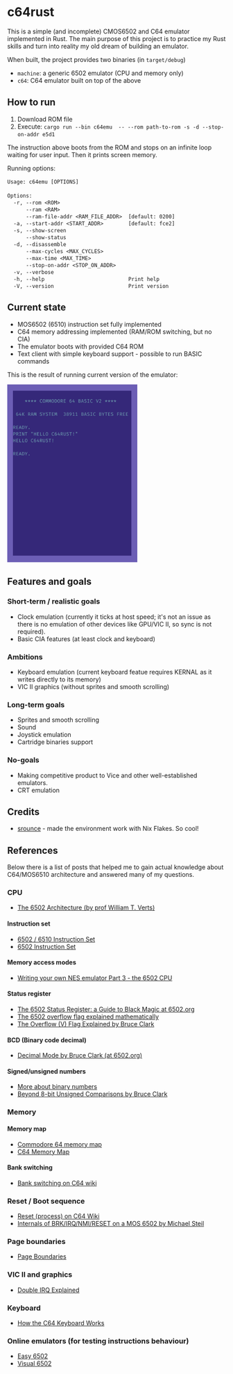 # c64rust

This is a simple (and incomplete) CMOS6502 and C64 emulator implemented in Rust. The main purpose of this project is to
practice my Rust skills and turn into reality my old dream of building an emulator.

When built, the project provides two binaries (in `target/debug`)

- `machine`: a generic 6502 emulator (CPU and memory only)
- `c64`: C64 emulator built on top of the above

## How to run

1. Download ROM file
2. Execute:
   `cargo run --bin c64emu  -- --rom path-to-rom -s -d --stop-on-addr e5d1`

The instruction above boots from the ROM and stops on an infinite loop waiting for
user input. Then it prints screen memory.

Running options:

```
Usage: c64emu [OPTIONS]

Options:
  -r, --rom <ROM>
      --ram <RAM>
      --ram-file-addr <RAM_FILE_ADDR>  [default: 0200]
  -a, --start-addr <START_ADDR>        [default: fce2]
  -s, --show-screen
      --show-status
  -d, --disassemble
      --max-cycles <MAX_CYCLES>
      --max-time <MAX_TIME>
      --stop-on-addr <STOP_ON_ADDR>
  -v, --verbose
  -h, --help                           Print help
  -V, --version                        Print version
```

## Current state

- MOS6502 (6510) instruction set fully implemented
- C64 memory addressing implemented (RAM/ROM switching, but no CIA)
- The emulator boots with provided C64 ROM
- Text client with simple keyboard support - possible to run BASIC commands

This is the result of running current version of the emulator:

<img src="screenshots/hello.png?raw=true" width="300"/>

## Features and goals

### Short-term / realistic goals

- Clock emulation (currently it ticks at host speed; it's not an issue as there is no emulation of
  other devices like GPU/VIC II, so sync is not required).
- Basic CIA features (at least clock and keyboard)

### Ambitions

- Keyboard emulation (current keyboard featue requires KERNAL as it writes directly to its memory)
- VIC II graphics (without sprites and smooth scrolling)

### Long-term goals

- Sprites and smooth scrolling
- Sound
- Joystick emulation
- Cartridge binaries support

### No-goals

- Making competitive product to Vice and other well-established emulators.
- CRT emulation

## Credits

- [srounce](https://github.com/srounce) - made the environment work with Nix Flakes. So cool!

## References

Below there is a list of posts that helped me to gain actual knowledge about C64/MOS6510 architecture
and answered many of my questions.

### CPU

- [The 6502 Architecture (by prof William T. Verts)](https://people.cs.umass.edu/~verts/cmpsci201/spr_2004/Lecture_02_2004-01-30_The_6502_processor.pdf)

#### Instruction set

- [6502 / 6510 Instruction Set](https://c64os.com/post/6502instructions)
- [6502 Instruction Set](https://www.masswerk.at/6502/6502_instruction_set.html#LSR)

#### Memory access modes

- [Writing your own NES emulator Part 3 - the 6502 CPU](https://yizhang82.dev/nes-emu-cpu)

#### Status register

- [The 6502 Status Register: a Guide to Black Magic at 6502.org](http://forum.6502.org/viewtopic.php?f=2&t=6099)
- [The 6502 overflow flag explained mathematically](https://www.righto.com/2012/12/the-6502-overflow-flag-explained.html)
- [The Overflow (V) Flag Explained by Bruce Clark](http://www.6502.org/tutorials/vflag.html)

#### BCD (Binary code decimal)

- [Decimal Mode by Bruce Clark (at 6502.org)](http://6502.org/tutorials/decimal_mode.html)

#### Signed/unsigned numbers

- [More about binary numbers](http://www.emulator101.com/more-about-binary-numbers.html)
- [Beyond 8-bit Unsigned Comparisons by Bruce Clark](http://www.6502.org/tutorials/compare_beyond.html)

### Memory

#### Memory map

- [Commodore 64 memory map](https://sta.c64.org/cbm64mem.html)
- [C64 Memory Map](https://www.pagetable.com/c64ref/c64mem/)

#### Bank switching

- [Bank switching on C64 wiki](https://www.c64-wiki.com/wiki/Bank_Switching)

### Reset / Boot sequence

- [Reset (process) on C64 Wiki](https://www.c64-wiki.com/wiki/Reset_%28Process%29)
- [Internals of BRK/IRQ/NMI/RESET on a MOS 6502 by Michael Steil](https://www.pagetable.com/?p=410)

### Page boundaries

- [Page Boundaries](http://forum.6502.org/viewtopic.php?t=469)

### VIC II and graphics

- [Double IRQ Explained](https://codebase64.org/doku.php?id=base:double_irq_explained)

### Keyboard

- [How the C64 Keyboard Works](https://www.c64os.com/post/howthekeyboardworks)

### Online emulators (for testing instructions behaviour)

- [Easy 6502](https://skilldrick.github.io/easy6502/)
- [Visual 6502](http://visual6502.org/JSSim/expert.html)

